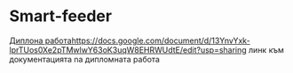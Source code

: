 # Smart-feeder
[Диплона работа](https://docs.google.com/document/d/13YnvYxk-lprTUos0Xe2pTMwlwY63oK3uqW8EHRWUdtE/edit?usp=sharing)https://docs.google.com/document/d/13YnvYxk-lprTUos0Xe2pTMwlwY63oK3uqW8EHRWUdtE/edit?usp=sharing
линк към документацията nа дипломната работа
